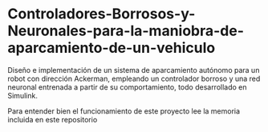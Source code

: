 # Controladores-Borrosos-y-Neuronales-para-la-maniobra-de-aparcamiento-de-un-vehiculo
Diseño e implementación de un sistema de aparcamiento autónomo para un robot con dirección Ackerman, empleando un controlador borroso y una red neuronal entrenada a partir de su comportamiento, todo desarrollado en Simulink.

Para entender bien el funcionamiento de este proyecto lee la memoria incluida en este repositorio
